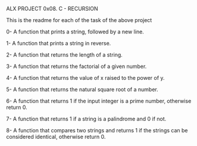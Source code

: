 ALX PROJECT 0x08. C - RECURSION

This is the readme for each of the task of the above project

0- A function that prints a string, followed by a new line.

1- A function that prints a string in reverse.

2- A function that returns the length of a string.

3- A function that returns the factorial of a given number.

4- A function that returns the value of x raised to the power of y.

5- A function that returns the natural square root of a number.

6- A function that returns 1 if the input integer is a prime number, otherwise return 0.

7- A function that returns 1 if a string is a palindrome and 0 if not.

8- A function that compares two strings and returns 1 if the strings can be considered identical, otherwise return 0.
